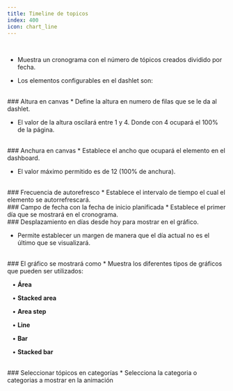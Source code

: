 ```yaml
---
title: Timeline de topicos
index: 400
icon: chart_line
---
```


    
<br />

* Muestra un cronograma con el número de tópicos creados dividido por fecha.

* Los elementos configurables en el dashlet son:

<br />
### Altura en canvas
* Define la altura en numero de filas que se le da al dashlet.

* El valor de la altura oscilará entre 1 y 4. Donde con 4 ocupará el 100% de la página.

<br />
### Anchura en canvas
* Establece el ancho que ocupará el elemento en el dashboard.

* El valor máximo permitido es de 12 (100% de anchura).

<br/>
### Frecuencia de autorefresco
* Establece el intervalo de tiempo el cual el elemento se autorrefrescará.

<br />
###  Campo de fecha con la fecha de inicio planificada
* Establece el primer día que se mostrará en el cronograma.

<br />
### Desplazamiento en días desde hoy para mostrar en el gráfico.

* Permite establecer un margen de manera que el día actual no es el último que se visualizará.

<br />
### El gráfico se mostrará como
* Muestra los diferentes tipos de gráficos que pueden ser utilizados: <br />

&nbsp; &nbsp;• **Área** <br />

&nbsp; &nbsp;• **Stacked area** <br />

&nbsp; &nbsp;• **Area step** <br />

&nbsp; &nbsp;• **Line** <br />

&nbsp; &nbsp;• **Bar** <br />

&nbsp; &nbsp;• **Stacked bar** 

<br />
### Seleccionar tópicos en categorías
* Selecciona la categoria o categorias a mostrar en la animación